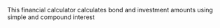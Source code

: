 This financial calculator calculates bond and investment amounts using simple and compound interest
